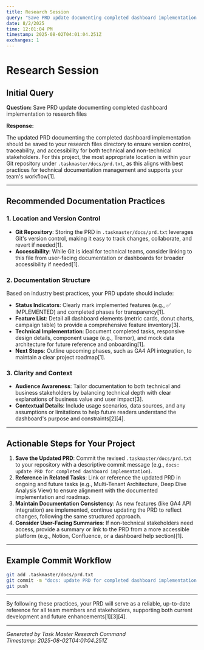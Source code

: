```yaml
---
title: Research Session
query: "Save PRD update documenting completed dashboard implementation to research files"
date: 8/2/2025
time: 12:01:04 PM
timestamp: 2025-08-02T04:01:04.251Z
exchanges: 1
---
```


# Research Session

## Initial Query

**Question:** Save PRD update documenting completed dashboard implementation to research files

**Response:**

The updated PRD documenting the completed dashboard implementation should be saved to your research files directory to ensure version control, traceability, and accessibility for both technical and non-technical stakeholders. For this project, the most appropriate location is within your Git repository under `.taskmaster/docs/prd.txt`, as this aligns with best practices for technical documentation management and supports your team's workflow[1].

---

## Recommended Documentation Practices

### 1. **Location and Version Control**
- **Git Repository**: Storing the PRD in `.taskmaster/docs/prd.txt` leverages Git's version control, making it easy to track changes, collaborate, and revert if needed[1].
- **Accessibility**: While Git is ideal for technical teams, consider linking to this file from user-facing documentation or dashboards for broader accessibility if needed[1].

### 2. **Documentation Structure**
Based on industry best practices, your PRD update should include:
- **Status Indicators**: Clearly mark implemented features (e.g., ✅ IMPLEMENTED) and completed phases for transparency[1].
- **Feature List**: Detail all dashboard elements (metric cards, donut charts, campaign table) to provide a comprehensive feature inventory[3].
- **Technical Implementation**: Document completed tasks, responsive design details, component usage (e.g., Tremor), and mock data architecture for future reference and onboarding[1].
- **Next Steps**: Outline upcoming phases, such as GA4 API integration, to maintain a clear project roadmap[1].

### 3. **Clarity and Context**
- **Audience Awareness**: Tailor documentation to both technical and business stakeholders by balancing technical depth with clear explanations of business value and user impact[3].
- **Contextual Details**: Include usage scenarios, data sources, and any assumptions or limitations to help future readers understand the dashboard's purpose and constraints[2][4].

---

## Actionable Steps for Your Project

1. **Save the Updated PRD**: Commit the revised `.taskmaster/docs/prd.txt` to your repository with a descriptive commit message (e.g., `docs: update PRD for completed dashboard implementation`).
2. **Reference in Related Tasks**: Link or reference the updated PRD in ongoing and future tasks (e.g., Multi-Tenant Architecture, Deep Dive Analysis View) to ensure alignment with the documented implementation and roadmap.
3. **Maintain Documentation Consistency**: As new features (like GA4 API integration) are implemented, continue updating the PRD to reflect changes, following the same structured approach.
4. **Consider User-Facing Summaries**: If non-technical stakeholders need access, provide a summary or link to the PRD from a more accessible platform (e.g., Notion, Confluence, or a dashboard help section)[1].

---

## Example Commit Workflow

```bash
git add .taskmaster/docs/prd.txt
git commit -m "docs: update PRD for completed dashboard implementation (dashboard features, technical details, next steps)"
git push
```

---

By following these practices, your PRD will serve as a reliable, up-to-date reference for all team members and stakeholders, supporting both current development and future enhancements[1][3][4].


---

*Generated by Task Master Research Command*  
*Timestamp: 2025-08-02T04:01:04.251Z*

